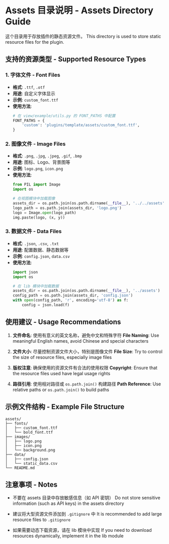 # Assets 目录说明 - Assets Directory Guide

这个目录用于存放插件的静态资源文件。
This directory is used to store static resource files for the plugin.

## 支持的资源类型 - Supported Resource Types

### 1. 字体文件 - Font Files
- **格式**: `.ttf`, `.otf`
- **用途**: 自定义字体显示
- **示例**: `custom_font.ttf`
- **使用方法**:
  ```python
  # 在 view/example/utils.py 的 FONT_PATHS 中配置
  FONT_PATHS = {
      'custom': 'plugins/template/assets/custom_font.ttf',
  }
  ```

### 2. 图像文件 - Image Files
- **格式**: `.png`, `.jpg`, `.jpeg`, `.gif`, `.bmp`
- **用途**: 图标、Logo、背景图等
- **示例**: `logo.png`, `icon.png`
- **使用方法**:
  ```python
  from PIL import Image
  import os
  
  # 在视图模块中加载图像
  assets_dir = os.path.join(os.path.dirname(__file__), '../../assets')
  logo_path = os.path.join(assets_dir, 'logo.png')
  logo = Image.open(logo_path)
  img.paste(logo, (x, y))
  ```

### 3. 数据文件 - Data Files
- **格式**: `.json`, `.csv`, `.txt`
- **用途**: 配置数据、静态数据等
- **示例**: `config.json`, `data.csv`
- **使用方法**:
  ```python
  import json
  import os
  
  # 在 lib 模块中加载数据
  assets_dir = os.path.join(os.path.dirname(__file__), '../assets')
  config_path = os.path.join(assets_dir, 'config.json')
  with open(config_path, 'r', encoding='utf-8') as f:
      config = json.load(f)
  ```

## 使用建议 - Usage Recommendations

1. **文件命名**: 使用有意义的英文名称，避免中文和特殊字符
   **File Naming**: Use meaningful English names, avoid Chinese and special characters

2. **文件大小**: 尽量控制资源文件大小，特别是图像文件
   **File Size**: Try to control the size of resource files, especially image files

3. **版权注意**: 确保使用的资源文件有合法的使用权限
   **Copyright**: Ensure that the resource files used have legal usage rights

4. **路径引用**: 使用相对路径或 `os.path.join()` 构建路径
   **Path Reference**: Use relative paths or `os.path.join()` to build paths

## 示例文件结构 - Example File Structure

```
assets/
├── fonts/
│   ├── custom_font.ttf
│   └── bold_font.ttf
├── images/
│   ├── logo.png
│   ├── icon.png
│   └── background.png
├── data/
│   ├── config.json
│   └── static_data.csv
└── README.md
```

## 注意事项 - Notes

- 不要在 assets 目录中存放敏感信息（如 API 密钥）
  Do not store sensitive information (such as API keys) in the assets directory

- 建议将大型资源文件添加到 `.gitignore` 中
  It is recommended to add large resource files to `.gitignore`

- 如果需要动态下载资源，请在 lib 模块中实现
  If you need to download resources dynamically, implement it in the lib module
